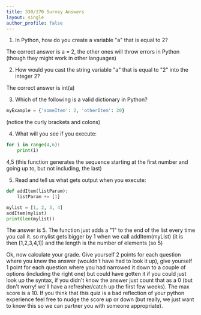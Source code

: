 ```yaml
---
title: 330/370 Survey Answers
layout: single
author_profile: false
---
```

1) In Python, how do you create a variable "a" that is equal to 2?

The correct answer is a = 2, the other ones will throw errors in Python (though they might work in other languages)

2) How would you cast the string variable "a" that is equal to "2" into the integer 2?

The correct answer is int(a)

3) Which of the following is a valid dictionary in Python?

```python
myExample = {'someItem': 2, 'otherItem': 20}
```
 (notice the curly brackets and colons)

4) What will you see if you execute: 
```python
for i in range(4,6): 
    print(i)
```

4,5 (this function generates the sequence starting at the first number and going up to, but not including, the last)

5) Read and tell us what gets output when you execute:

```python
def addItem(listParam):
    listParam += [1]

mylist = [1, 2, 3, 4]
addItem(mylist)
print(len(mylist))
```
The answer is 5. The function just adds a "1" to the end of the list every time you call it. so mylist gets bigger by 1 when we call addItem(myList) (it is then [1,2,3,4,1]) and the length is the number of elements (so 5)

Ok, now calculate your grade. Give yourself 2 points for each question where you knew the answer (wouldn't have had to look it up), give yourself 1 point for each question where you had narrowed it down to a couple of options (including the right one) but could have gotten it if you could just look up the syntax, if you didn't know the answer just count that as a 0 (but don't worry! we'll have a refresher/catch up the first few weeks). The max score is a 10. If you think that this quiz is a bad reflection of your python experience feel free to nudge the score up or down (but really, we just want to know this so we can partner you with someone appropriate).

